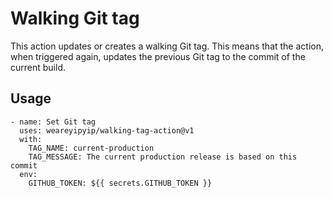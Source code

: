 # Walking Git tag

This action updates or creates a walking Git tag. This means that the action, when triggered again,
updates the previous Git tag to the commit of the current build.

## Usage

```
- name: Set Git tag
  uses: weareyipyip/walking-tag-action@v1
  with:
    TAG_NAME: current-production
    TAG_MESSAGE: The current production release is based on this commit
  env:
    GITHUB_TOKEN: ${{ secrets.GITHUB_TOKEN }}
```